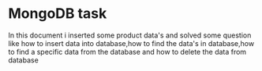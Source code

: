 # MongoDB task
In this document i  inserted some product data's and solved some question like how to insert data into database,how to find the data's in database,how to find a specific data from the database and how to delete the data from database
